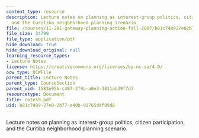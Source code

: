 ```yaml
---
content_type: resource
description: Lecture notes on planning as interest-group politics, citizen participation,
  and the Curitiba neighborhood planning scenario.
file: /courses/11-201-gateway-planning-action-fall-2007/b81c748927e02b77a40b91765d4f89d8_notes9.pdf
file_size: 34799
file_type: application/pdf
hide_download: true
hide_download_original: null
learning_resource_types:
- Lecture Notes
license: https://creativecommons.org/licenses/by-nc-sa/4.0/
ocw_type: OCWFile
parent_title: Lecture Notes
parent_type: CourseSection
parent_uid: 1583e95b-c487-2f9a-a0e3-3811ab29f7d3
resourcetype: Document
title: notes9.pdf
uid: b81c7489-27e0-2b77-a40b-91765d4f89d8
---
```

Lecture notes on planning as interest-group politics, citizen participation, and the Curitiba neighborhood planning scenario.